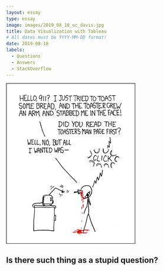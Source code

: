 ```yaml
---
layout: essay
type: essay
image: images/2019_08_18_uc_davis.jpg
title: Data Visualization with Tableau
# All dates must be YYYY-MM-DD format!
date: 2019-08-18
labels:
  - Questions
  - Answers
  - StackOverflow
---
```


<img class="ui medium left floated image" src="../images/rtfm.png">

## Is there such thing as a stupid question?

